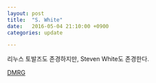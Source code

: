 ```yaml
---
layout: post
title:  "S. White"
date:   2016-05-04 21:10:00 +0900
categories: update

---
```

리누스 토발즈도 존경하지만, Steven White도 존경한다.

[DMRG]

[DMRG]:http://hedrock.ps.uci.edu/
